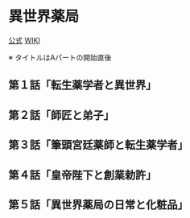# 異世界薬局

[公式](https://isekai-yakkyoku.jp/) 
[WIKI](https://ja.wikipedia.org/wiki/%E7%95%B0%E4%B8%96%E7%95%8C%E8%96%AC%E5%B1%80) 

※ タイトルはAパートの開始直後

## 第１話「転生薬学者と異世界」

## 第２話「師匠と弟子」

## 第３話「筆頭宮廷薬師と転生薬学者」

## 第４話「皇帝陛下と創業勅許」

## 第５話「異世界薬局の日常と化粧品」
